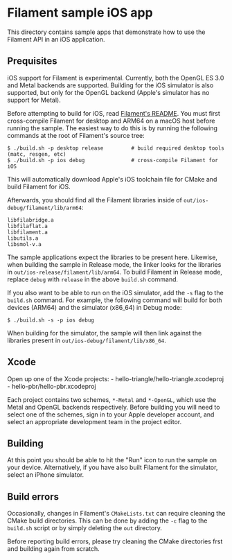 # Filament sample iOS app

This directory contains sample apps that demonstrate how to use the Filament API in an iOS
application.

## Prequisites

iOS support for Filament is experimental. Currently, both the OpenGL ES 3.0 and Metal backends are
supported. Building for the iOS simulator is also supported, but only for the OpenGL backend
(Apple's simulator has no support for Metal).

Before attempting to build for iOS, read [Filament's README](../../README.md). You must first
cross-compile Filament for desktop and ARM64 on a macOS host before running the sample. The easiest
way to do this is by running the following commands at the root of Filament's source tree:

```
$ ./build.sh -p desktop release         # build required desktop tools (matc, resgen, etc)
$ ./build.sh -p ios debug               # cross-compile Filament for iOS
```

This will automatically download Apple's iOS toolchain file for CMake and build Filament for iOS.

Afterwards, you should find all the Filament libraries inside of `out/ios-debug/filament/lib/arm64`:

```
libfilabridge.a
libfilaflat.a
libfilament.a
libutils.a
libsmol-v.a
```

The sample applications expect the libraries to be present here. Likewise, when building the sample
in Release mode, the linker looks for the libraries in `out/ios-release/filament/lib/arm64`. To
build Filament in Release mode, replace `debug` with `release` in the above `build.sh` command.

If you also want to be able to run on the iOS simulator, add the `-s` flag to the `build.sh`
command. For example, the following command will build for both devices (ARM64) and the simulator
(x86_64) in Debug mode:

```
$ ./build.sh -s -p ios debug
```

When building for the simulator, the sample will then link against the libraries present in
`out/ios-debug/filament/lib/x86_64`.

## Xcode

Open up one of the Xcode projects:
    - hello-triangle/hello-triangle.xcodeproj
    - hello-pbr/hello-pbr.xcodeproj

Each project contains two schemes, `*-Metal` and `*-OpenGL`, which use the Metal and OpenGL backends
respectively. Before building you will need to select one of the schemes, sign in to your Apple
developer account, and select an appropriate development team in the project editor.

## Building

At this point you should be able to hit the "Run" icon to run the sample on your device.
Alternatively, if you have also built Filament for the simulator, select an iPhone simulator.

## Build errors

Occasionally, changes in Filament's `CMakeLists.txt` can require cleaning the CMake build
directories. This can be done by adding the `-c` flag to the `build.sh` script or by simply deleting
the `out` directory.

Before reporting build errors, please try cleaning the CMake directories frst and building again
from scratch.
